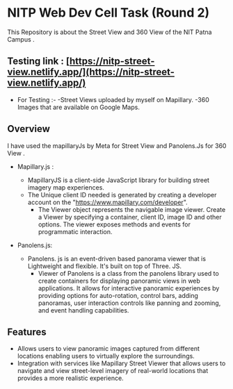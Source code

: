 
# NITP Web Dev Cell Task  (Round 2)

This Repository is about the Street View and 360 View of the NIT Patna Campus .

## Testing link : [https://nitp-street-view.netlify.app/](https://nitp-street-view.netlify.app/)

   - For Testing :-
      -Street Views uploaded by myself on Mapillary.
      -360 Images that are available on Google Maps.

## Overview

  I have used the mapillaryJs by Meta for Street View and Panolens.Js for 360 View .


  - Mapillary.js :
	- MapillaryJS is a client-side JavaScript library for building street imagery map experiences.
	- The Unique client ID needed is generated by creating a developer account on the 
          "https://www.mapillary.com/developer".
        - The Viewer object represents the navigable image viewer. Create a Viewer by specifying a container, client ID, 	  image ID and other options. The viewer exposes methods and     events for programmatic interaction.

  - Panolens.js:
	  - Panolens. js is an event-driven based panorama viewer that is Lightweight and flexible. It's built on top of Three. JS.
          - Viewer of Panolens is a class from the panolens library used to create containers for displaying panoramic views in web applications. It allows for interactive 
            panoramic experiences by providing options for auto-rotation, control bars, adding panoramas, user interaction controls like panning and zooming, and event 
            handling capabilities.
	

## Features

 - Allows users to view panoramic images captured from different locations enabling users to virtually explore the surroundings.
 - Integration with services like Mapillary Street Viewer that allows users to navigate and view street-level imagery of real-world locations that provides a more realistic experience.



